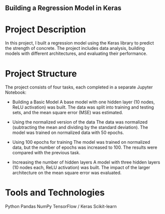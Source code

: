 ## Building a Regression Model in Keras

# Project Description
In this project, I built a regression model using the Keras library to predict the strength of concrete. The project includes data analysis, building models with different architectures, and evaluating their performance.

# Project Structure
The project consists of four tasks, each completed in a separate Jupyter Notebook:

- Building a Basic Model
A base model with one hidden layer (10 nodes, ReLU activation) was built.
The data was split into training and testing sets, and the mean square error (MSE) was estimated.

- Using the normalized version of the data
The data was normalized (subtracting the mean and dividing by the standard deviation).
The model was trained on normalized data with 50 epochs.

- Using 100 epochs for training
The model was trained on normalized data, but the number of epochs was increased to 100.
The results were compared with the previous task.

- Increasing the number of hidden layers
A model with three hidden layers (10 nodes each, ReLU activation) was built.
The impact of the larger architecture on the mean square error was evaluated.

# Tools and Technologies
Python
Pandas
NumPy
TensorFlow / Keras
Scikit-learn
